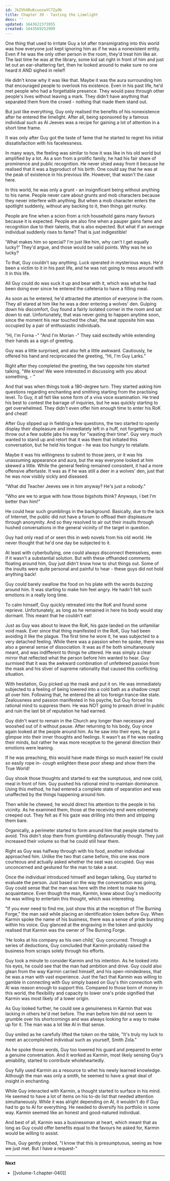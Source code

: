 ```yaml
---
id: JkZVhXRuKcuozwYC7ZyOb
title: Chapter 39 - Tasting the Limelight
desc: ''
updated: 1643622373955
created: 1643569252909
---
```


One thing that used to irritate Guy a lot after transmigrating into this world was how everyone just kept ignoring him as if he was a nonexistent entity. Even if he was the only other person in the room, they'd treat him like air. The last time he was at the library, some kid sat right in front of him and just let out an ear-shattering fart, then he looked around to make sure no one heard it AND sighed in relief!

He didn't know why it was like that. Maybe it was the aura surrounding him that encouraged people to overlook his existence. Even in his past life, he'd met people who had a forgettable presence. They would pass through other people's lives without leaving a mark. They didn't have anything that separated them from the crowd - nothing that made them stand out.

But just like everything, Guy only realised the benefits of his nonexistence after he entered the limelight. After all, being sponsored by a famous individual such as Al Jeeves was a recipe for gaining a lot of attention in a short time frame.

It was only after Guy got the taste of fame that he started to regret his initial dissatisfaction with his facelessness.

In many ways, the feeling was similar to how it was like in his old world but amplified by a lot. As a son from a prolific family, he had his fair share of prominence and public recognition. He never shied away from it because he realised that it was a byproduct of his birth. One could say that he was at the peak of existence in his previous life. However, that wasn't the case here.

In this world, he was only a grunt - an insignificant being without anything to his name. People never care about grunts and mob characters because they never interfere with anything. But when a mob character enters the spotlight suddenly, without any backing to it, then things get murky.

People are fine when a scion from a rich household gains many favours because it is expected. People are also fine when a pauper gains fame and recognition due to their talents, that is also expected. But what if an average individual suddenly rises to fame? That is just indigestible!

'What makes him so special? I'm just like him, why can't I get equally lucky?' They'd argue, and those would be valid points. Why was he so lucky?

To that, Guy couldn't say anything. Luck operated in mysterious ways. He'd been a victim to it in his past life, and he was not going to mess around with it in this life.

All Guy could do was suck it up and bear with it, which was what he had been doing ever since he entered the cafeteria to have a filling meal.

As soon as he entered, he'd attracted the attention of everyone in the room. They all stared at him like he was a deer entering a wolves' den. Gulping down his discomfort, Guy found a fairly isolated corner in the room and sat down to eat. Unfortunately, that was never going to happen anytime soon, since the moment his rear touched the chair, the seat opposite him was occupied by a pair of enthusiastic individuals.

"Hi, I'm Forna -" "And I'm Morian -" They said excitedly while extending their hands as a sign of greeting.

Guy was a little surprised, and also felt a little awkward. Cautiously, he offered his hand and reciprocated the greeting, "Hi, I'm Guy Larks."

Right after they completed the greeting, the two opposite him started talking, "We know! We were interested in discussing with you about something, - "

And that was when things took a 180-degree turn. They started asking him questions regarding enchanting and smithing starting from the practising level. To Guy, it all felt like some form of a viva voce examination. He tried his best to contest the barrage of inquiries, but he was quickly starting to get overwhelmed. They didn't even offer him enough time to enter his RoK and cheat!

After Guy slipped up in fielding a few questions, the two started to openly display their displeasure and immediately left in a huff, not forgetting to throw out a few subtle jabs his way for "wasting their time". Guy very much wanted to stand up and retort that it was them that initiated this conversation, but he held his tongue - he was too hungry to retaliate.

Maybe it was his willingness to submit to those jeers, or it was his unassuming appearance and aura, but the way everyone looked at him skewed a little. While the general feeling remained consistent, it had a more offensive aftertaste. It was as if he was still a deer in a wolves' den, just that he was now visibly sickly and diseased.

"What did Teacher Jeeves see in him anyway? He's just a nobody."

"Who are we to argue with how those bigshots think? Anyways, I bet I'm better than him!"

He could hear such grumblings in the background. Basically, due to the lack of Internet, the public did not have a forum to offload their displeasure through anonymity. And so they resolved to air out their insults through hushed conversations in the general vicinity of the target in question.

Guy had only read of or seen this in web novels from his old world. He never thought that he'd one day be subjected to it.

At least with cyberbullying, one could always disconnect themselves, even if it wasn't a substantial solution. But with these offhanded comments floating around him, Guy just didn't know how to shut things out. Some of the insults were quite personal and painful to hear - these guys did not hold anything back!

Guy could barely swallow the food on his plate with the words buzzing around him. It was starting to make him feel angry. He hadn't felt such emotions in a really long time.

To calm himself, Guy quickly retreated into the RoK and found some reprieve. Unfortunately, as long as he remained in here his body would stay dormant. This meant that he couldn't eat!

Just as Guy was about to leave the RoK, his gaze landed on the unfamiliar void mask. Ever since that thing manifested in the RoK, Guy had been avoiding it like the plague. The first time he wore it, he was subjected to a very detached feeling. While there was a passion when he spoke, there was also a general sense of dissociation. It was as if he both simultaneously meant, and was indifferent to things he uttered. He was simply a clear mirror that reflected what the person before him wanted to hear. Guy surmised that it was the awkward combination of unfettered passion from the mask and his sliver of supreme rationality that caused this conflicting situation.

With hesitation, Guy picked up the mask and put it on. He was immediately subjected to a feeling of being lowered into a cold bath as a shadow crept all over him. Following that, he entered the all too foreign trance-like state. Zealousness and passion manifested in his psyche, but Guy forced his rational mind to suppress them. He was NOT going to preach drivel in public and ruin the last bit of reputation he had earned.

Guy didn't want to remain in the Church any longer than necessary and wooshed out of it without pause. After returning to his body, Guy once again looked at the people around him. As he saw into their eyes, he got a glimpse into their inner thoughts and feelings. It wasn't as if he was reading their minds, but rather he was more receptive to the general direction their emotions were leaning.

If he was preaching, this would have made things so much easier! He could so easily rope in- *cough* enlighten these poor sheep and show them the True World!

Guy shook those thoughts and started to eat the sumptuous, and now cold, meal in front of him. Guy pushed his rational mind to maintain dominance. Using this method, he had entered a complete state of separation and was unaffected by the things happening around him.

Then while he chewed, he would direct his attention to the people in his vicinity. As he examined them, those at the receiving end were extremely creeped out. They felt as if his gaze was drilling into them and stripping them bare.

Organically, a perimeter started to form around him that people started to avoid. This didn't stop them from grumbling disfavourably though. They just increased their volume so that he could still hear them.

Right as Guy was halfway through with his food, another individual approached him. Unlike the two that came before, this one was more courteous and actually asked whether the seat was occupied. Guy was unconcerned and gestured for the man to take a seat.

Once the individual introduced himself and began talking, Guy started to evaluate the person. Just based on the way the conversation was going, Guy could sense that the man was here with the intent to make his acquaintance. Even though the man, Karmin, knew about Guy's mediocrity he was willing to entertain this thought, which was interesting.

"If you ever need to find me, just show this at the reception of The Burning Forge," the man said while placing an identification token before Guy. When Karmin spoke the name of his business, there was a sense of pride bursting within his voice. Guy glanced at the engraving in the token and quickly realised that Karmin was the owner of The Burning Forge.

'He looks at his company as his own child,' Guy concurred. Through a series of deductions, Guy concluded that Karmin probably raised the business from scraps solely through his efforts.

Guy took a minute to consider Karmin and his intention. As he looked into his eyes, he could see that the man had ambition and drive. Guy could also glean from the way Karmin carried himself, and his open-mindedness, that he was a man with vast experience. Just the fact that Karmin was willing to gamble in connecting with Guy simply based on Guy's thin connection with Al was reason enough to support this. Compared to those born of money in this world, the flexibility and capacity to lower one's pride signified that Karmin was most likely of a lower origin. 

As Guy looked further, he could see a genuineness in Karmin that was lacking in others he'd met before. The man before him did not seem to grumble over his shortcomings and was always looking for a way to make up for it. The man was a lot like Al in that sense.

Guy smiled as he carefully lifted the token on the table, "It's truly my luck to meet an accomplished individual such as yourself, Smith Zola."

As he spoke those words, Guy too lowered his guard and prepared to enter a genuine conversation. And it worked as Karmin, most likely sensing Guy's amiability, started to contribute wholeheartedly.

Guy fully used Karmin as a resource to whet his newly learned knowledge. Although the man was only a smith, he seemed to have a great deal of insight in enchanting.

While Guy interacted with Karmin, a thought started to surface in his mind. He seemed to have a lot of items on his to-do list that needed attention simultaneously. While it was alright depending on Al, it wouldn't do if Guy had to go to Al for everything. He needed to diversify his portfolio in some way. Karmin seemed like an honest and good-natured individual. 

And best of all, Karmin was a businessman at heart, which meant that as long as Guy could offer benefits equal to the favours he asked for, Karmin would be willing to assist.

Thus, Guy gently probed, "I know that this is presumptuous, seeing as how we just met. But I have a request-"

____

**Next**
* [[volume-1.chapter-040]]